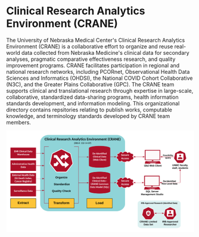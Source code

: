# Clinical Research Analytics Environment (CRANE)

The University of Nebraska Medical Center's Clinical Research Analytics Environment (CRANE) is a collaborative effort to organize and reuse real-world data  collected from Nebraska Medicine's clinical data for secondary analyses, pragmatic comparative effectiveness research, and quality improvement programs. CRANE facilitates participation in regional and national research networks, including PCORnet, Observational Health Data Sciences and Informatics (OHDSI), the National COVID Cohort Collaborative (N3C), and the Greater Plains Collaborative (GPC). The CRANE team supports clinical and translational research through expertise in large-scale, collaborative, standardized data-sharing programs, health information standards development, and information modeling. This organizational directory contains repsitories relating to publish works, computable knowledge, and terminology standards developed by CRANE team members. 

![CRANE Diagram](/images/CRANE_overview_diagram.png)
